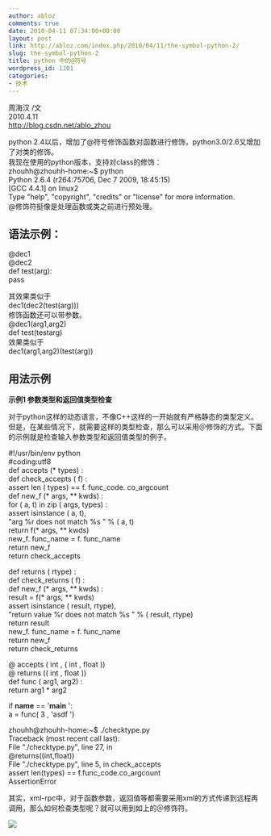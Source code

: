 ```yaml
---
author: abloz
comments: true
date: 2010-04-11 07:34:00+00:00
layout: post
link: http://abloz.com/index.php/2010/04/11/the-symbol-python-2/
slug: the-symbol-python-2
title: python 中的@符号
wordpress_id: 1201
categories:
- 技术
---
```


周海汉 /文  
2010.4.11  
http://blog.csdn.net/ablo_zhou

  
python 2.4以后，增加了@符号修饰函数对函数进行修饰，python3.0/2.6又增加了对类的修饰。  
我现在使用的python版本，支持对class的修饰：  
zhouhh@zhouhh-home:~$ python  
Python 2.6.4 (r264:75706, Dec 7 2009, 18:45:15)  
[GCC 4.4.1] on linux2  
Type "help", "copyright", "credits" or "license" for more information.  
@修饰符挺像是处理函数或类之前进行预处理。

 

## 语法示例：

 @dec1  
@dec2  
def test(arg):  
pass

  
其效果类似于  
dec1(dec2(test(arg)))  
修饰函数还可以带参数。  
@dec1(arg1,arg2)  
def test(testarg)  
效果类似于  
dec1(arg1,arg2)(test(arg))

##   用法示例

 **示例1 参数类型和返回值类型检查**

对于python这样的动态语言，不像C++这样的一开始就有严格静态的类型定义。但是，在某些情况下，就需要这样的类型检查，那么可以采用＠修饰的方式。下面的示例就是检查输入参数类型和返回值类型的例子。

 

#!/usr/bin/env python    
#coding:utf8    
def   accepts  (*  types)  :  
def   check_accepts  (  f)  :  
assert   len  (  types)   ==   f.  func_code.  co_argcount  
def   new_f  (*  args,   **  kwds)  :  
for   (  a,   t)   in   zip  (  args,   types)  :  
assert   isinstance  (  a,   t),      
"arg %r does not match %s  " % (  a,  t)    
return   f(*  args,   **  kwds)    
new_f.  func_name =   f.  func_name  
return   new_f  
return   check_accepts  
  
def   returns  (  rtype)  :  
def   check_returns  (  f)  :  
def   new_f  (*  args,   **  kwds)  :  
result =   f(*  args,   **  kwds)    
assert   isinstance  (  result,   rtype),      
"return value %r does not match %s  " % (  result,  rtype)    
return   result  
new_f.  func_name =   f.  func_name  
return   new_f  
return   check_returns  
  
@  accepts  (  int  ,   (  int  ,  float  ))    
@  returns  ((  int  ,  float  ))    
def   func  (  arg1,   arg2)  :  
return   arg1 *   arg2  
  
if   __name__ ==   '__main__  ':  
a =   func(  3  ,  'asdf  ')    
 

 

zhouhh@zhouhh-home:~$ ./checktype.py   
Traceback (most recent call last):  
File "./checktype.py", line 27, in <module>  
@returns((int,float))  
File "./checktype.py", line 5, in check_accepts  
assert len(types) == f.func_code.co_argcount  
AssertionError

 

其实，xml-rpc中，对于函数参数，返回值等都需要采用xml的方式传递到远程再调用，那么如何检查类型呢？就可以用到如上的＠修饰符。

  
  


![](http://img.zemanta.com/pixy.gif?x-id=9f49a1bf-4330-8c54-8f60-e3618a689ac5)
